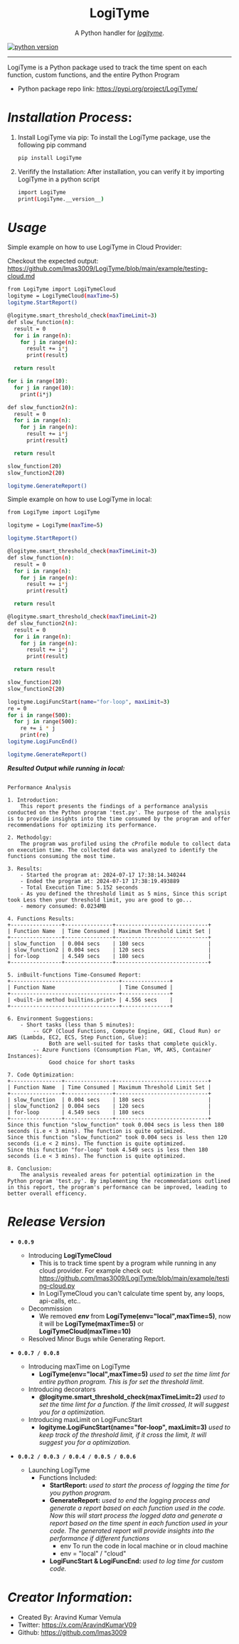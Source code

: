 <h1 align="center">LogiTyme</h1>
<p align="center">A Python handler for <a href="https://github.com/lmas3009/LogiTyme"><i>logityme</i></a>.</p>

[//]: # ([![python compatibility]&#40;https://github.com/lmas3009/LogiTyme/workflows/Check%20Python%20Package%20Compatiblity%20in%20all%20versions/badge.svg&#41;]&#40;https://github.com/lmas3009/LogiTyme/actions/workflows/Check%20Python%20Package%20Compatiblity%20in%20all%20versions.yml&#41;)
[![python version](https://img.shields.io/badge/Works_With_Python-3.8,%203.9,%203.10,%203.11-orange)](https://github.com/lmas3009/LogiTyme/actions/workflows/Check%20Python%20Package%20Compatiblity%20in%20all%20versions.yml)

---

LogiTyme is a Python package used to track the time spent on each function, custom functions, and the entire Python Program

- Python package repo link: https://pypi.org/project/LogiTyme/


# *Installation Process*:
1. Install LogiTyme via pip:
To install the LogiTyme package, use the following pip command
    ```bash
    pip install LogiTyme
    ```
3. Verifify the Installation:
After installation, you can verify it by importing LogiTyme in a python script
    ```bash
    import LogiTyme
    print(LogiTyme.__version__)
    ```


# *Usage*

Simple example on how to use LogiTyme in Cloud Provider:

Checkout the expected output: https://github.com/lmas3009/LogiTyme/blob/main/example/testing-cloud.md

```bash
from LogiTyme import LogiTymeCloud
logityme = LogiTymeCloud(maxTime=5)
logityme.StartReport()

@logityme.smart_threshold_check(maxTimeLimit=3)
def slow_function(n):
  result = 0
  for i in range(n):
    for j in range(n):
      result += i*j
      print(result)

  return result

for i in range(10):
  for j in range(10):
    print(i*j)

def slow_function2(n):
  result = 0
  for i in range(n):
    for j in range(n):
      result += i*j
      print(result)

  return result

slow_function(20)
slow_function2(20)

logityme.GenerateReport()
```

Simple example on how to use LogiTyme in local:
```bash
from LogiTyme import LogiTyme

logityme = LogiTyme(maxTime=5)

logityme.StartReport()

@logityme.smart_threshold_check(maxTimeLimit=3)
def slow_function(n):
  result = 0
  for i in range(n):
    for j in range(n):
      result += i*j
      print(result)

  return result

@logityme.smart_threshold_check(maxTimeLimit=2)
def slow_function2(n):
  result = 0
  for i in range(n):
    for j in range(n):
      result += i*j
      print(result)

  return result

slow_function(20)
slow_function2(20)

logityme.LogiFuncStart(name="for-loop", maxLimit=3)
re = 0
for i in range(500):
  for j in range(500):
    re += i * j
    print(re)
logityme.LogiFuncEnd()

logityme.GenerateReport()
```

**_Resulted Output while running in local:_**
```text

Performance Analysis

1. Introduction:
	This report presents the findings of a performance analysis conducted on the Python program 'test.py'. The purpose of the analysis is to provide insights into the time consumed by the program and offer recommendations for optimizing its performance.

2. Methodolgy:
	The program was profiled using the cProfile module to collect data on execution time. The collected data was analyzed to identify the functions consuming the most time.

3. Results:
	- Started the program at: 2024-07-17 17:38:14.340244
	- Ended the program at: 2024-07-17 17:38:19.493889
	- Total Execution Time: 5.152 seconds
	- As you defined the threshold limit as 5 mins, Since this script took Less then your threshold limit, you are good to go...
	- memory consumed: 0.0234MB

4. Functions Results:
+----------------+---------------+-----------------------------+
| Function Name  | Time Consumed | Maximum Threshold Limit Set |
+----------------+---------------+-----------------------------+
| slow_function  | 0.004 secs    | 180 secs                    |
| slow_function2 | 0.004 secs    | 120 secs                    |
| for-loop       | 4.549 secs    | 180 secs                    |
+----------------+---------------+-----------------------------+

5. inBuilt-functions Time-Consumed Report:
+----------------------------------+---------------+
| Function Name                    | Time Consumed |
+----------------------------------+---------------+
| <built-in method builtins.print> | 4.556 secs    |
+----------------------------------+---------------+

6. Environment Suggestions:
	- Short tasks (less than 5 minutes):
		-- GCP (Cloud Functions, Compute Engine, GKE, Cloud Run) or AWS (Lambda, EC2, ECS, Step Function, Glue): 
			 Both are well-suited for tasks that complete quickly.
		-- Azure Functions (Consumption Plan, VM, AKS, Container Instances):
			 Good choice for short tasks

7. Code Optimization:
+----------------+---------------+-----------------------------+
| Function Name  | Time Consumed | Maximum Threshold Limit Set |
+----------------+---------------+-----------------------------+
| slow_function  | 0.004 secs    | 180 secs                    |
| slow_function2 | 0.004 secs    | 120 secs                    |
| for-loop       | 4.549 secs    | 180 secs                    |
+----------------+---------------+-----------------------------+
Since this function "slow_function" took 0.004 secs is less then 180 seconds (i.e < 3 mins). The function is quite optimized.
Since this function "slow_function2" took 0.004 secs is less then 120 seconds (i.e < 2 mins). The function is quite optimized. 
Since this function "for-loop" took 4.549 secs is less then 180 seconds (i.e < 3 mins). The function is quite optimized.

8. Conclusion:
	The analysis revealed areas for potential optimization in the Python program 'test.py'. By implementing the recommendations outlined in this report, the program's performance can be improved, leading to better overall efficency.
```


# _Release Version_

- **```0.0.9```**
  - Introducing **LogiTymeCloud**
    - This is to track time spent by a program while running in any cloud provider. For example check out: https://github.com/lmas3009/LogiTyme/blob/main/example/testing-cloud.py
    - In LogiTymeCloud you can't calculate time spent by, any loops, api-calls, etc..
  - Decommission
    - We removed **_env_** from **LogiTyme(env="local",maxTime=5)**, now it will be **LogiTyme(maxTime=5)** or **LogiTymeCloud(maxTime=10)**
  - Resolved Minor Bugs while Generating Report.
    


- **```0.0.7 / 0.0.8```**
  - Introducing maxTime on LogiTyme
    - **LogiTyme(env="local",maxTime=5)** _used to set the time limt for entire python program. This is for set the threshold limit._
  - Introducing decorators
    - **@logityme.smart_threshold_check(maxTimeLimit=2)** _used to set the time limt for a function. If the limit crossed, It will suggest you for a optimization._
  - Introducing maxLimit on LogiFuncStart
    - **logityme.LogiFuncStart(name="for-loop", maxLimit=3)** _used to keep track of the threshold limit, if it cross the limit, It will suggest you for a optimization._
  

- **```0.0.2 / 0.0.3 / 0.0.4 / 0.0.5 / 0.0.6```**
  - Launching LogiTyme
    - Functions Included:
      - **StartReport:** _used to start the process of logging the time for you python program._
      - **GenerateReport:**  _used to end the logging process and generate a report based on each function used in the code.
        Now this will start process the logged data and generate a report based on the time spent in each function used in your code.
        The generated report will provide insights into the performance if different functions_
        - env  To run the code in local machine or in cloud machine
        - env = "local" / "cloud" 
      - **LogiFuncStart & LogiFuncEnd:** _used to log time for custom code._


# *Creator Information*:
- Created By: Aravind Kumar Vemula
- Twitter: https://x.com/AravindKumarV09
- Github: https://github.com/lmas3009

